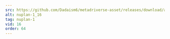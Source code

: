 ```yaml
---
src: https://github.com/Dadaism6/metadriverse-asset/releases/download/assetsv1.0.2/nuplan-1_16.mp4
alt: nuplan-1_16
tag: nuplan-1
vid: 16
order: 64
---
```

